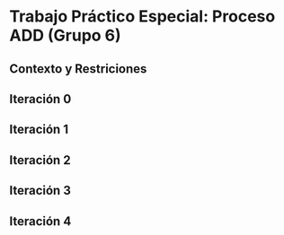 # Trabajo Práctico Especial: Proceso ADD (Grupo 6)

## Contexto y Restriciones

## Iteración 0

## Iteración 1

## Iteración 2

## Iteración 3

## Iteración 4
